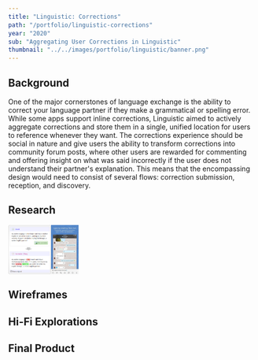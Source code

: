 ```yaml
---
title: "Linguistic: Corrections"
path: "/portfolio/linguistic-corrections"
year: "2020"
sub: "Aggregating User Corrections in Linguistic"
thumbnail: "../../images/portfolio/linguistic/banner.png"
---
```


## Background

One of the major cornerstones of language exchange is the ability to correct your language partner if they make a grammatical or spelling error. While some apps support inline corrections, Linguistic aimed to actively aggregate corrections and store them in a single, unified location for users to reference whenever they want. The corrections experience should be social in nature and give users the ability to transform corrections into community forum posts, where other users are rewarded for commenting and offering insight on what was said incorrectly if the user does not understand their partner's explanation. This means that the encompassing design would need to consist of several flows: correction submission, reception, and discovery.

## Research

<div style="display: flex; flex-direction: row; height: 100px; width: 100%;">
  <img src="../../images/portfolio/linguistic/corrections-mylanguageexchange.png"/>
  <img src="../../images/portfolio/linguistic/corrections-hellotalk.jpg"/>
</div>

## Wireframes

## Hi-Fi Explorations

## Final Product
